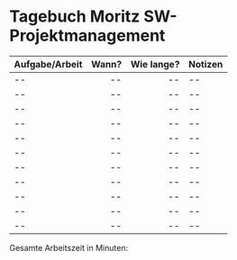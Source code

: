 # Tagebuch Moritz SW-Projektmanagement


| Aufgabe/Arbeit   |      Wann?     |  Wie lange? | Notizen |
|:-----------------|---------------:|------------:|:--------|
| --               | --             | --          | --      |
| --               | --             | --          | --      |
| --               | --             | --          | --      |
| --               | --             | --          | --      |
| --               | --             | --          | --      |
| --               | --             | --          | --      |
| --               | --             | --          | --      |
| --               | --             | --          | --      |
| --               | --             | --          | --      |
| --               | --             | --          | --      |
| --               | --             | --          | --      |

Gesamte Arbeitszeit in Minuten: 